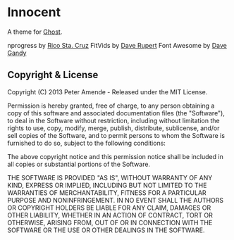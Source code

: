 # Innocent

A theme for [Ghost](http://github.com/tryghost/ghost/).

nprogress by [Rico Sta. Cruz](https://github.com/rstacruz/nprogress)
FitVids by [Dave Rupert](https://github.com/davatron5000/FitVids.js)
Font Awesome by [Dave Gandy](https://github.com/FortAwesome/Font-Awesome)

## Copyright & License

Copyright (C) 2013 Peter Amende - Released under the MIT License.

Permission is hereby granted, free of charge, to any person obtaining a copy of this software and associated documentation files (the "Software"), to deal in the Software without restriction, including without limitation the rights to use, copy, modify, merge, publish, distribute, sublicense, and/or sell copies of the Software, and to permit persons to whom the Software is furnished to do so, subject to the following conditions:

The above copyright notice and this permission notice shall be included in all copies or substantial portions of the Software.

THE SOFTWARE IS PROVIDED "AS IS", WITHOUT WARRANTY OF ANY KIND, EXPRESS OR IMPLIED, INCLUDING BUT NOT LIMITED TO THE WARRANTIES OF MERCHANTABILITY, FITNESS FOR A PARTICULAR PURPOSE AND
NONINFRINGEMENT. IN NO EVENT SHALL THE AUTHORS OR COPYRIGHT HOLDERS BE LIABLE FOR ANY CLAIM, DAMAGES OR OTHER LIABILITY, WHETHER IN AN ACTION OF CONTRACT, TORT OR OTHERWISE, ARISING FROM, OUT OF OR IN CONNECTION WITH THE SOFTWARE OR THE USE OR OTHER DEALINGS IN THE SOFTWARE.
